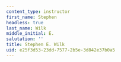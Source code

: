 ```yaml
---
content_type: instructor
first_name: Stephen
headless: true
last_name: Wilk
middle_initial: E.
salutation: ''
title: Stephen E. Wilk
uid: e25f3d53-23dd-7577-2b5e-3d842e37b0a5
---
```

